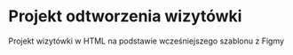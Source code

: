 # Projekt odtworzenia wizytówki

Projekt wizytówki w HTML na podstawie wcześniejszego szablonu z Figmy
